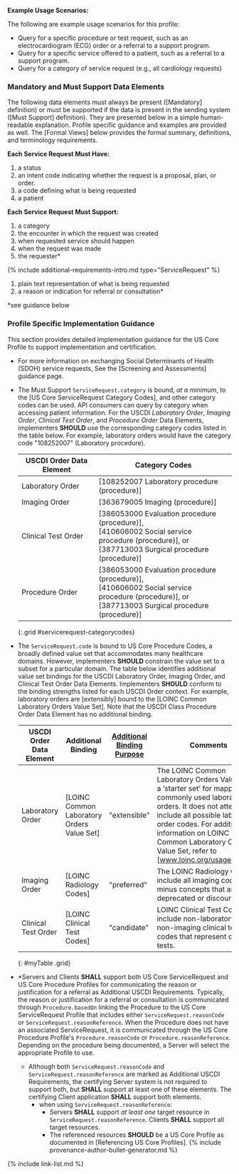 
**Example Usage Scenarios:**

The following are example usage scenarios for this profile:

-   Query for a specific procedure or test request, such as an electrocardiogram (ECG) order or a referral to a support program.
-   Query for a specific service offered to a patient, such as a referral to a support program.
-   Query for a category of service request (e.g., all cardiology requests)

### Mandatory and Must Support Data Elements

The following data elements must always be present ([Mandatory] definition) or must be supported if the data is present in the sending system ([Must Support] definition). They are presented below in a simple human-readable explanation. Profile specific guidance and examples are provided as well. The [Formal Views] below provides the formal summary, definitions, and terminology requirements.

**Each Service Request Must Have:**

1. a status
1. an intent code indicating whether the request is a proposal, plan, or order.
3. a code defining what is being requested
4. a patient

**Each Service Request Must Support:**

1. a category
2. the encounter in which the request was created
3. when requested service should happen
4. when the request was made
5. the requester*

{% include additional-requirements-intro.md type="ServiceRequest" %}

1. <span class="bg-success" markdown="1">plain text representation of what is being requested</span><!-- new-content -->
1. a reason or indication for referral or consultation*

\*see guidance below

### Profile Specific Implementation Guidance

This section provides detailed implementation guidance for the US Core Profile to support implementation and certification.

- For more information on exchanging Social Determinants of Health (SDOH) service requests, See the [Screening and Assessments] guidance page.
- The Must Support `ServiceRequest.category` is bound, *at a minimum*, to the [US Core ServiceRequest Category Codes], and other category codes can be used. API consumers can query by category when accessing patient information. For the USCDI *Laboratory Order*, *Imaging Order*, *Clinical Test Order*, and *Procedure Order* Data Elements, implementers **SHOULD** use the corresponding category codes listed in the table below. For example, laboratory orders would have the category code "108252007" (Laboratory procedure).

  |USCDI Order Data Element|Category Codes|
  |---|---|
  |Laboratory Order| [108252007 Laboratory procedure (procedure)]|
  |Imaging Order|[363679005 Imaging (procedure)]|
  |Clinical Test Order|[386053000 Evaluation procedure (procedure)],<br />[410606002 Social service procedure (procedure)], or<br />[387713003 Surgical procedure (procedure)]|
  |Procedure Order|[386053000 Evaluation procedure (procedure)],<br />[410606002 Social service procedure (procedure)], or<br />[387713003 Surgical procedure (procedure)]|
  {:.grid #servicerequest-categorycodes}

- The `ServiceRequest.code` is bound to US Core Procedure Codes, a broadly defined value set that accommodates many healthcare domains. However, implementers **SHOULD** constrain the value set to a subset for a particular domain. The table below identifies additional value set bindings for the USCDI Laboratory Order, Imaging Order, and Clinical Test Order Data Elements. Implementers **SHOULD** conform to the binding strengths listed for each USCDI Order context. For example, laboratory orders are [extensibly] bound to the [LOINC Common Laboratory Orders Value Set]. Note that the USCDI Class Procedure Order Data Element has no additional binding.

  |USCDI Order Data Element|Additional Binding|[Additional Binding Purpose](https://hl7.org/fhir/R5/valueset-additional-binding-purpose.html)|Comments|
  |---|---|---|---|
  |Laboratory Order|[LOINC Common Laboratory Orders Value Set]|"extensible"|The LOINC Common Laboratory Orders Value Set is a ‘starter set’ for mapping commonly used laboratory orders. It does not attempt to include all possible laboratory order codes. For additional information on LOINC Common Laboratory Orders Value Set, refer to [www.loinc.org/usage/orders].|
  |Imaging Order|[LOINC Radiology Codes]|"preferred"|The LOINC Radiology Codes include all imaging codes minus concepts that are deprecated or discouraged.|
  |Clinical Test Order|[LOINC Clinical Test Codes]|"candidate"|LOINC Clinical Test Codes include non-laboratory and non-imaging clinical test codes that represent clinical tests.|
  {: #myTable .grid}

- *Servers and Clients **SHALL** support both US Core ServiceRequest and US Core Procedure Profiles for communicating the reason or justification for a referral as Additional USCDI Requirements. Typically, the reason or justification for a referral or consultation is communicated through `Procedure.basedOn` linking the Procedure to the US Core ServiceRequest Profile that includes either `ServiceRequest.reasonCode` or `ServiceRequest.reasonReference`. When the Procedure does not have an associated ServiceRequest, it is communicated through the US Core Procedure Profile's `Procedure.reasonCode` or `Procedure.reasonReference`. Depending on the procedure being documented, a Server will select the appropriate Profile to use.
   - Although both `ServiceRequest.reasonCode` and `ServiceRequest.reasonReference` are marked as Additional USCDI Requirements, the certifying Server system is not required to support both, but **SHALL** support at least one of these elements. The certifying Client application **SHALL** support both elements.
     - when using  `ServiceRequest.reasonReference`:
       - Servers **SHALL** support *at least one* target resource in `ServiceRequest.reasonReference`. Clients **SHALL** support all target resources.
       - The referenced resources **SHOULD** be a US Core Profile as documented in [Referencing US Core Profiles].
{% include provenance-author-bullet-generator.md %}

{% include link-list.md %}
